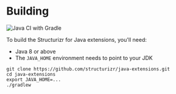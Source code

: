 # Building

![Java CI with Gradle](https://github.com/structurizr/java-extensions/workflows/Java%20CI%20with%20Gradle/badge.svg)

To build the Structurizr for Java extensions, you'll need:

- Java 8 or above
- The ```JAVA_HOME``` environment needs to point to your JDK

```
git clone https://github.com/structurizr/java-extensions.git
cd java-extensions
export JAVA_HOME=...
./gradlew
```